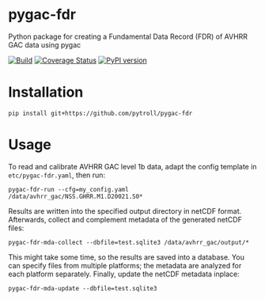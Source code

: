 # pygac-fdr
Python package for creating a Fundamental Data Record (FDR) of AVHRR GAC data using pygac

[![Build](https://travis-ci.com/pytroll/pygac-fdr.svg?branch=master)](https://travis-ci.com/github/pytroll/pygac-fdr?branch=master)
[![Coverage Status](https://coveralls.io/repos/github/pytroll/pygac-fdr/badge.svg?branch=master)](https://coveralls.io/github/pytroll/pygac-fdr?branch=master)
[![PyPI version](https://badge.fury.io/py/pygac-fdr.svg)](https://badge.fury.io/py/pygac-fdr)

Installation
============

```
pip install git+https://github.com/pytroll/pygac-fdr
```

Usage
=====

To read and calibrate AVHRR GAC level 1b data, adapt the config template in `etc/pygac-fdr.yaml`, then
run:
```
pygac-fdr-run --cfg=my_config.yaml /data/avhrr_gac/NSS.GHRR.M1.D20021.S0*
```

Results are written into the specified output directory in netCDF format. Afterwards, collect and
complement metadata of the generated netCDF files:

```
pygac-fdr-mda-collect --dbfile=test.sqlite3 /data/avhrr_gac/output/*
```

This might take some time, so the results are saved into a database. You can specify files from 
multiple platforms; the metadata are analyzed for each platform separately. Finally, update the
netCDF metadata inplace:

```
pygac-fdr-mda-update --dbfile=test.sqlite3
```
